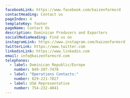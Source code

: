 ```yaml
---
facebookLink: https://www.facebook.com/kaizenfarmsrd
contactHeading: Contact us
pageIndex: 4
templateKey: footer
pageName: Contact Us
description: Dominican Producers and Exporters
socialMediaHeading: Find us on
instagramLink: https://www.instagram.com/kaizenfarmsrd
twitterLink: https://www.twitter.com
linkedinLink: https://www.linkedin.com
email: info@kaizenfarmsrd.com
telephones:
  - label: Dominican Republic/Europe
    number: 849-207-7478
  - label: "Operations Contacts:"
    number: 829-221-7827
  - label: USA Representative
    number: 754-232-4041
---
```

